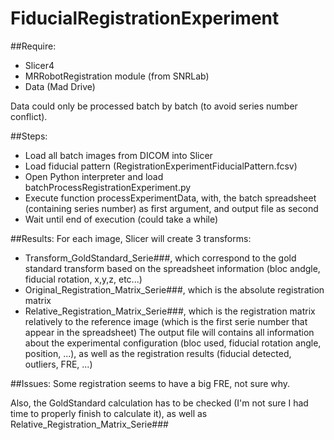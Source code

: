 # FiducialRegistrationExperiment

##Require:
* Slicer4
* MRRobotRegistration module (from SNRLab)
* Data (Mad Drive)

Data could only be processed batch by batch (to avoid series number conflict).

##Steps:
* Load all batch images from DICOM into Slicer
* Load fiducial pattern (RegistrationExperimentFiducialPattern.fcsv)
* Open Python interpreter and load batchProcessRegistrationExperiment.py
* Execute function processExperimentData, with, the batch spreadsheet (containing series number) as first argument, and output file as second
* Wait until end of execution (could take a while)

##Results:
For each image, Slicer will create 3 transforms:
* Transform_GoldStandard_Serie###, which correspond to the gold standard transform based on the spreadsheet information (bloc andgle, fiducial rotation, x,y,z, etc...)
* Original_Registration_Matrix_Serie###, which is the absolute registration matrix
* Relative_Registration_Matrix_Serie###, which is the registration matrix relatively to the reference image (which is the first serie number that appear in the spreadsheet)
The output file will contains all information about the experimental configuration (bloc used, fiducial rotation angle, position, ...), as well as the registration results (fiducial detected, outliers, FRE, ...)

##Issues:
Some registration seems to have a big FRE, not sure why.

Also, the GoldStandard calculation has to be checked (I'm not sure I had time to properly finish to calculate it), as well as Relative_Registration_Matrix_Serie###


